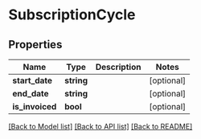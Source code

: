 # SubscriptionCycle

## Properties

 Name            | Type       | Description | Notes      
-----------------|------------|-------------|------------
 **start_date**  | **string** |             | [optional] 
 **end_date**    | **string** |             | [optional] 
 **is_invoiced** | **bool**   |             | [optional] 

[[Back to Model list]](../README.md#documentation-for-models) [[Back to API list]](../README.md#documentation-for-api-endpoints) [[Back to README]](../README.md)


